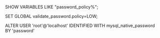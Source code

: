 

SHOW VARIABLES LIKE "password_policy%";

SET GLOBAL validate_password.policy=LOW;

ALTER USER 'root'@'localhost' IDENTIFIED WITH mysql_native_password BY 'password'
